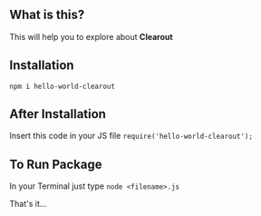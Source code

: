 ## What is this?
This will help you to explore about **Clearout** 

## Installation
`npm i hello-world-clearout`

## After Installation
Insert this code in your JS file
`require('hello-world-clearout');`

## To Run Package
In your Terminal just type
`node <filename>.js`

That's it...

